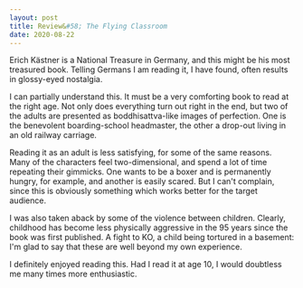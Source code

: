 ```yaml
---
layout: post
title: Review&#58; The Flying Classroom
date: 2020-08-22
---
```




Erich Kästner is a National Treasure in Germany, and this might be his most treasured book. Telling Germans I am reading it, I have found, often results in glossy-eyed nostalgia.

I can partially understand this. It must be a very comforting book to read at the right age. Not only does everything turn out right in the end, but two of the adults are presented as boddhisattva-like images of perfection. One is the benevolent boarding-school headmaster, the other a drop-out living in an old railway carriage.

Reading it as an adult is less satisfying, for some of the same reasons. Many of the characters feel two-dimensional, and spend a lot of time repeating their gimmicks. One wants to be a boxer and is permanently hungry, for example, and another is easily scared. But I can't complain, since this is obviously something which works better for the target audience.

I was also taken aback by some of the violence between children. Clearly, childhood has become less physically aggressive in the 95 years since the book was first published. A fight to KO, a child being tortured in a basement: I'm glad to say that these are well beyond my own experience.

I definitely enjoyed reading this. Had I read it at age 10, I would doubtless me many times more enthusiastic.
